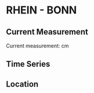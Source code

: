 # RHEIN - BONN

## Current Measurement

Current measurement: <Value topic="rivers/pegel-online/RHEIN/BONN/measurementValue"/> cm

## Time Series

<TimeSeries topic="rivers/pegel-online/RHEIN/BONN/measurementValue" period="week" />

## Location

<WorldMap>
  <Marker lat="50.73639800887676" lon="7.108045442593695" labelTopic="rivers/pegel-online/RHEIN/BONN" />
</WorldMap>
